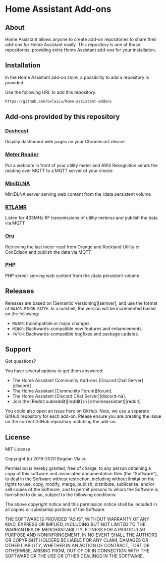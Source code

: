 # Home Assistant Add-ons

## About

Home Assistant allows anyone to create add-on repositories to share their
add-ons for Home Assistant easily. This repository is one of those repositories,
providing extra Home Assistant add-ons for your installation.

## Installation

In the Home Assistant add-on store, a possibility to add a repository is provided.

Use the following URL to add this repository:

```txt
https://github.com/bvlaicu/home-assistant-addons
```

## Add-ons provided by this repository


### [Dashcast][addon-dashcast]
Display dashboard web pages on your Chromecast device
### [Meter Reader][addon-meter-reader]
Put a webcam in front of your utility meter and AWS Rekognition sends the reading over MQTT to a MQTT server of your choice
### [MiniDLNA][addon-minidlna]
MiniDLNA server serving web content from the /data persistent volume
### [RTLAMR][addon-rtlamr]
Listen for 433MHz RF transmissions of utility meterss and publish the data via MQTT
### [Oru][addon-oru]
Retrieving the last meter read from Orange and Rockland Utility or ConEdison and publish the data via MQTT
### [PHP][addon-php]
PHP server serving web content from the /data persistent volume

## Releases

Releases are based on [Semantic Versioning][semver], and use the format
of ``MAJOR.MINOR.PATCH``. In a nutshell, the version will be incremented
based on the following:

- ``MAJOR``: Incompatible or major changes.
- ``MINOR``: Backwards-compatible new features and enhancements.
- ``PATCH``: Backwards-compatible bugfixes and package updates.

## Support

Got questions?

You have several options to get them answered:

- The Home Assistant Community Add-ons [Discord Chat Server][discord]
- The Home Assistant [Community Forum][forum].
- The Home Assistant [Discord Chat Server][discord-ha].
- Join the [Reddit subreddit][reddit] in [/r/homeassistant][reddit]

You could also open an issue here on GitHub. Note, we use a separate
GitHub repository for each add-on. Please ensure you are creating the issue
on the correct GitHub repository matching the add-on.

## License

MIT License

Copyright (c) 2019-2020 Bogdan Vlaicu

Permission is hereby granted, free of charge, to any person obtaining a copy
of this software and associated documentation files (the "Software"), to deal
in the Software without restriction, including without limitation the rights
to use, copy, modify, merge, publish, distribute, sublicense, and/or sell
copies of the Software, and to permit persons to whom the Software is
furnished to do so, subject to the following conditions:

The above copyright notice and this permission notice shall be included in all
copies or substantial portions of the Software.

THE SOFTWARE IS PROVIDED "AS IS", WITHOUT WARRANTY OF ANY KIND, EXPRESS OR
IMPLIED, INCLUDING BUT NOT LIMITED TO THE WARRANTIES OF MERCHANTABILITY,
FITNESS FOR A PARTICULAR PURPOSE AND NONINFRINGEMENT. IN NO EVENT SHALL THE
AUTHORS OR COPYRIGHT HOLDERS BE LIABLE FOR ANY CLAIM, DAMAGES OR OTHER
LIABILITY, WHETHER IN AN ACTION OF CONTRACT, TORT OR OTHERWISE, ARISING FROM,
OUT OF OR IN CONNECTION WITH THE SOFTWARE OR THE USE OR OTHER DEALINGS IN THE
SOFTWARE.


[addon-dashcast]: https://github.com/bvlaicu/home-assistant-addons/tree/master/dashcast
[addon-meter-reader]: https://github.com/bvlaicu/home-assistant-addons/tree/master/meter-reader
[addon-minidlna]: https://github.com/bvlaicu/home-assistant-addons/tree/master/minidlna
[addon-rtlamr]: https://github.com/bvlaicu/home-assistant-addons/tree/master/rtlamr
[addon-oru]: https://github.com/bvlaicu/home-assistant-addons/tree/master/oru
[addon-php]: https://github.com/bvlaicu/home-assistant-addons/tree/master/php

